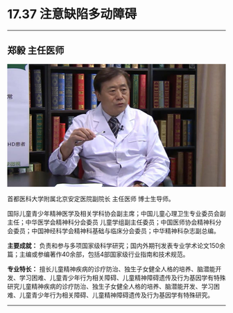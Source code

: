 # 17.37 注意缺陷多动障碍

---

## 郑毅 主任医师

![1683956372569](image/c17_037/1683956372569.png)

首都医科大学附属北京安定医院副院长 主任医师 博士生导师。

国际儿童青少年精神医学及相关学科协会副主席；中国儿童心理卫生专业委员会副主任；中华医学会精神科分会委员 儿童学组副主任委员；中国医师协会精神科分会委员；中国神经科学会精神科基础与临床分会委员；中华精神科杂志副总编。


**主要成就：** 负责和参与多项国家级科学研究；国内外期刊发表专业学术论文150余篇；主编或参编著作40余部，包括4部国家级行业指南和技术规范。


**专业特长：** 擅长儿童精神疾病的诊疗防治、独生子女健全人格的培养、脑潜能开发、学习困难、儿童青少年行为相关障碍、儿童精神障碍遗传及行为基因学有特殊研究儿童精神疾病的诊疗防治、独生子女健全人格的培养、脑潜能开发、学习困难、儿童青少年行为相关障碍、儿童精神障碍遗传及行为基因学有特殊研究。

---
